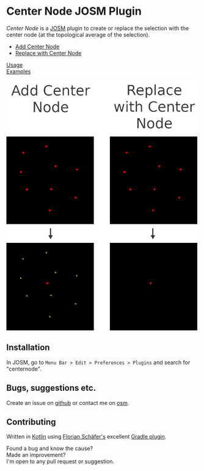 # Center Node JOSM Plugin

*Center Node* is a [JOSM](https://josm.openstreetmap.de/) plugin to create or replace the selection with the center node (at the topological average of the selection).

* [Add Center Node](USAGE.md#add-center-node)
* [Replace with Center Node](USAGE.md#replace-with-center-node)

[Usage](USAGE.md)  
[Examples](EXAMPLES.md)

![demonstration screenshots of the three actions](images/combined.png "Demo screenshots")


## Installation

In JOSM, go to ```Menu Bar > Edit > Preferences > Plugins``` and search for "centernode".


## Bugs, suggestions etc.

Create an issue on [github](https://github.com/ubipo/center-node) or contact me on [osm](https://www.openstreetmap.org/user/Ubipo).


## Contributing

Written in [Kotlin](https://kotlinlang.org/) using [Florian Schäfer's](https://gitlab.com/floscher) excellent [Gradle plugin](https://gitlab.com/floscher/gradle-josm-plugin).

Found a bug and know the cause?  
Made an improvement?  
I'm open to any pull request or suggestion.
